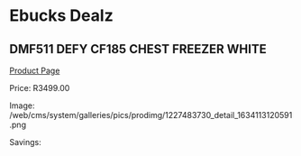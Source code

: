 
# Ebucks Dealz
## DMF511 DEFY CF185 CHEST FREEZER WHITE
[Product Page](https://www.ebucks.com/web/shop/productSelected.do?prodId=1227483730&catId=704986856)

Price: R3499.00

Image: /web/cms/system/galleries/pics/prodimg/1227483730_detail_1634113120591.png

Savings: 


	